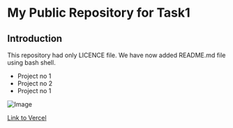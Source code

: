 # My Public Repository for Task1

## Introduction

This repository had only LICENCE file. We have now added README.md file using bash shell.

- Project no 1
- Project no 2
- Project no 1

![Image](https://www.biteinteractive.com/wp-content/uploads/2021/05/git-vs-github.png)

[Link to Vercel](https://vercel.com/)